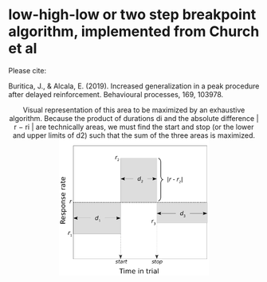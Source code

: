 # low-high-low or two step breakpoint algorithm, implemented from Church et al

Please cite:

Buritica, J., & Alcala, E. (2019). Increased generalization in a peak procedure after delayed reinforcement. Behavioural processes, 169, 103978.

<div align="center">
Visual representation of this area to be maximized by an exhaustive algorithm.
Because the product of durations di and the absolute difference | r − ri
| are technically areas, we must find
the start and stop (or the lower and upper limits of d2) such that the sum of the three areas is maximized.
  <img src="https://github.com/jealcalat/start_stop_peak_procedure/blob/main/lhl_diagramm-1.png" width="300">
</div>
